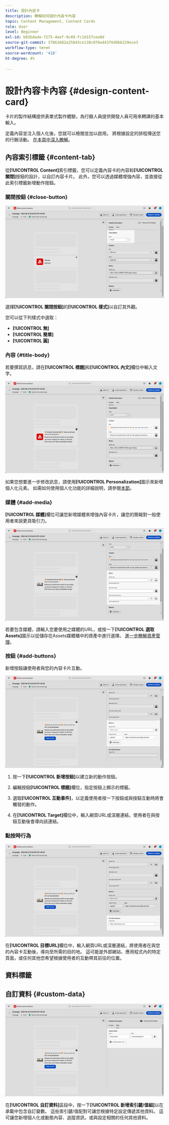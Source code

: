 ```yaml
---
title: 設計內容卡
description: 瞭解如何設計內容卡內容
topic: Content Management, Content Cards
role: User
level: Beginner
exl-id: b83bdade-7275-4eef-9c49-fc1d157cee0d
source-git-commit: 37862682a25843ce138c076e443f6d9b6229ece3
workflow-type: tm+mt
source-wordcount: '418'
ht-degree: 4%

---
```


# 設計內容卡內容 {#design-content-card}

卡片的製作結構提供表單式製作體驗，為行銷人員提供開發人員可用來轉譯的基本輸入。

定義內容並注入個人化後，您就可以檢閱並加以啟用。 將根據設定的排程傳送您的行銷活動。 [在本頁中深入瞭解](../campaigns/review-activate-campaign.md)。

## 內容索引標籤 {#content-tab}

從&#x200B;**[!UICONTROL Content]**&#x200B;索引標籤，您可以定義內容卡的內容和&#x200B;**[!UICONTROL 關閉]**&#x200B;按鈕的設計，以自訂內容卡片。 此外，您可以透過媒體增強內容，並直接從此索引標籤新增動作按鈕。

### 關閉按鈕 {#close-button}

![](assets/content-card-design-1.png)

選擇&#x200B;**[!UICONTROL 關閉按鈕]**&#x200B;的&#x200B;**[!UICONTROL 樣式]**&#x200B;以自訂其外觀。

您可以從下列樣式中選取：

* **[!UICONTROL 無]**
* **[!UICONTROL 簡單]**
* **[!UICONTROL 圓]**

### 內容 {#title-body}

若要撰寫訊息，請在&#x200B;**[!UICONTROL 標題]**&#x200B;和&#x200B;**[!UICONTROL 內文]**&#x200B;欄位中輸入文字。

![](assets/content-card-design-2.png)

如果您想要進一步修改訊息，請使用&#x200B;**[!UICONTROL Personalization]**&#x200B;圖示來新增個人化元素。 如需如何使用個人化功能的詳細說明，請參閱[本節](../personalization/personalize.md)。

<!--
+++More options with advanced formatting

If the **[!UICONTROL Advanced formatting mode]** is switched on, you can choose for your **[!UICONTROL Header]** and **[!UICONTROL Body]**:

* the **[!UICONTROL Font]**
* the **[!UICONTROL Pt size]**
* the **[!UICONTROL Font Color]**
* the **[!UICONTROL Alignment]**
+++
-->

### 媒體 {#add-media}

**[!UICONTROL 媒體]**&#x200B;欄位可讓您新增媒體來增強內容卡片，讓您的簡報對一般使用者來說更具吸引力。

![](assets/content-card-design-3.png)

若要包含媒體，請輸入您要使用之媒體的URL，或按一下&#x200B;**[!UICONTROL 選取Assets]**&#x200B;圖示以從儲存在Assets媒體櫃中的資產中進行選擇。 [進一步瞭解資產管理](../content-management/assets.md)。

<!--
+++More options with advanced formatting

If the **[!UICONTROL Advanced formatting mode]** is switched on, you can add an **[!UICONTROL Alternative text]** for screen reading applications and another asset in the **[!UICONTROL Dark Mode Media URL]** field.

+++
-->

### 按鈕 {#add-buttons}

新增按鈕讓使用者與您的內容卡片互動。

![](assets/content-card-design-4.png)

1. 按一下&#x200B;**[!UICONTROL 新增按鈕]**&#x200B;以建立新的動作按鈕。

1. 編輯按鈕&#x200B;**[!UICONTROL 標題]**&#x200B;欄位，指定按鈕上顯示的標籤。

1. 選取&#x200B;**[!UICONTROL 互動事件]**，以定義使用者按一下按鈕或與按鈕互動時將會觸發的動作。

1. 在&#x200B;**[!UICONTROL Target]**&#x200B;欄位中，輸入網頁URL或深層連結，使用者在與按鈕互動後會導向該連結。

<!--
+++More options with advanced formatting

If the **[!UICONTROL Advanced formatting mode]** is switched on, you can choose for your **[!UICONTROL Buttons]**:

* the **[!UICONTROL Font]**
* the **[!UICONTROL Pt size]**
* the **[!UICONTROL Font Color]**
* the **[!UICONTROL Alignment]**

+++
-->

### 點按時行為

![](assets/content-card-design-5.png)

在&#x200B;**[!UICONTROL 目標URL]**&#x200B;欄位中，輸入網頁URL或深層連結，將使用者在與您的內容卡互動後，導向至所需的目的地。 這可能是外部網站、應用程式內的特定頁面，或任何其他您希望根據使用者的互動帶其前往的位置。

## 資料標籤

## 自訂資料 {#custom-data}

![](assets/content-card-design-6.png)

在&#x200B;**[!UICONTROL 自訂資料]**&#x200B;區段中，按一下&#x200B;**[!UICONTROL 新增索引鍵/值組]**&#x200B;以在承載中包含自訂變數。 這些索引鍵/值配對可讓您根據特定設定傳遞其他資料。 這可讓您新增個人化或動態內容、追蹤資訊，或與設定相關的任何其他資料。
